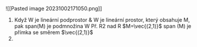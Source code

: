 ![[Pasted image 20231002171050.png]]
1. Když W je lineární podprostor & W je lineární prostor, který obsahuje M, pak span(M) je podmnožina W
	Př.
	R2 nad R $M=\vec{(2,1)}$ 
		span (M) je přímka se směrem $\vec{(2,1)}$
2. 